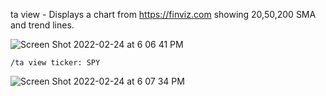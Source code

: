 ta view - Displays a chart from https://finviz.com showing 20,50,200 SMA and trend lines.

![Screen Shot 2022-02-24 at 6 06 41 PM](https://user-images.githubusercontent.com/85772166/155640061-ba8cffc2-2121-42c3-bc55-b3ec33a8094a.png)

```
/ta view ticker: SPY
```

![Screen Shot 2022-02-24 at 6 07 34 PM](https://user-images.githubusercontent.com/85772166/155640149-cc20f393-5445-47db-9d21-9f02a269c43e.png)
